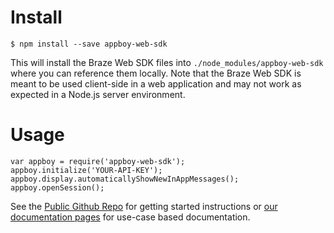 # Install

```
$ npm install --save appboy-web-sdk
```

This will install the Braze Web SDK files into `./node_modules/appboy-web-sdk` where you can reference them locally. Note that the Braze Web SDK is meant to be used client-side in a web application and may not work as expected in a Node.js server environment.

# Usage

```
var appboy = require('appboy-web-sdk');
appboy.initialize('YOUR-API-KEY');
appboy.display.automaticallyShowNewInAppMessages();
appboy.openSession();
```

See the [Public Github Repo](https://github.com/Appboy/appboy-web-sdk#readme) for getting started instructions or [our documentation pages](https://documentation.braze.com/Web/) for use-case based documentation.
